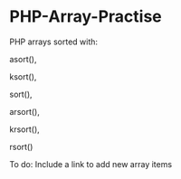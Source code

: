 # PHP-Array-Practise
PHP arrays sorted with:

asort(),

ksort(),

sort(),

arsort(),

krsort(),

rsort()


To do: Include a link to add new array items
